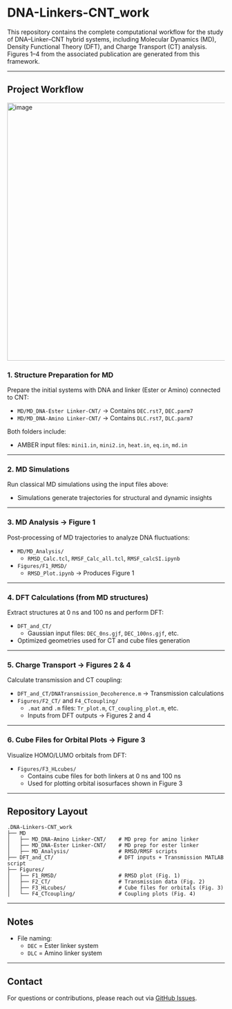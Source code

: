 # DNA-Linkers-CNT_work

This repository contains the complete computational workflow for the study of DNA–Linker–CNT hybrid systems, including Molecular Dynamics (MD), Density Functional Theory (DFT), and Charge Transport (CT) analysis. Figures 1–4 from the associated publication are generated from this framework.

---

## Project Workflow
<img width="666" height="596" alt="image" src="https://github.com/user-attachments/assets/ec5ccbef-7519-4ac5-a56b-49f9cea655fc" />

### 1. Structure Preparation for MD
Prepare the initial systems with DNA and linker (Ester or Amino) connected to CNT:
- `MD/MD_DNA-Ester Linker-CNT/` → Contains `DEC.rst7`, `DEC.parm7`
- `MD/MD_DNA-Amino Linker-CNT/` → Contains `DLC.rst7`, `DLC.parm7`

Both folders include:
- AMBER input files: `mini1.in`, `mini2.in`, `heat.in`, `eq.in`, `md.in`

---

### 2. MD Simulations
Run classical MD simulations using the input files above:
- Simulations generate trajectories for structural and dynamic insights

---

### 3. MD Analysis → **Figure 1**
Post-processing of MD trajectories to analyze DNA fluctuations:
- `MD/MD_Analysis/`
  - `RMSD_Calc.tcl`, `RMSF_Calc_all.tcl`, `RMSF_calcSI.ipynb`
- `Figures/F1_RMSD/`
  - `RMSD_Plot.ipynb` → Produces Figure 1

---

### 4. DFT Calculations (from MD structures)
Extract structures at 0 ns and 100 ns and perform DFT:
- `DFT_and_CT/`
  - Gaussian input files: `DEC_0ns.gjf`, `DEC_100ns.gjf`, etc.
- Optimized geometries used for CT and cube files generation

---

### 5. Charge Transport → **Figures 2 & 4**
Calculate transmission and CT coupling:
- `DFT_and_CT/DNATransmission_Decoherence.m` → Transmission calculations
- `Figures/F2_CT/` and `F4_CTcoupling/`
  - `.mat` and `.m` files: `Tr_plot.m`, `CT_coupling_plot.m`, etc.
  - Inputs from DFT outputs → Figures 2 and 4

---

### 6. Cube Files for Orbital Plots → **Figure 3**
Visualize HOMO/LUMO orbitals from DFT:
- `Figures/F3_HLcubes/`
  - Contains cube files for both linkers at 0 ns and 100 ns
  - Used for plotting orbital isosurfaces shown in Figure 3

---

##  Repository Layout

```
.DNA-Linkers-CNT_work
├── MD
│   ├── MD_DNA-Amino Linker-CNT/    # MD prep for amino linker
│   ├── MD_DNA-Ester Linker-CNT/    # MD prep for ester linker
│   ├── MD_Analysis/                # RMSD/RMSF scripts
├── DFT_and_CT/                     # DFT inputs + Transmission MATLAB script
├── Figures/
│   ├── F1_RMSD/                    # RMSD plot (Fig. 1)
│   ├── F2_CT/                      # Transmission data (Fig. 2)
│   ├── F3_HLcubes/                 # Cube files for orbitals (Fig. 3)
│   └── F4_CTcoupling/              # Coupling plots (Fig. 4)
```

---

## Notes
- File naming:
  - `DEC` = Ester linker system
  - `DLC` = Amino linker system

---

## Contact
For questions or contributions, please reach out via [GitHub Issues](https://github.com/olaiyanM/DNA-Linkers-CNT_work/issues).

